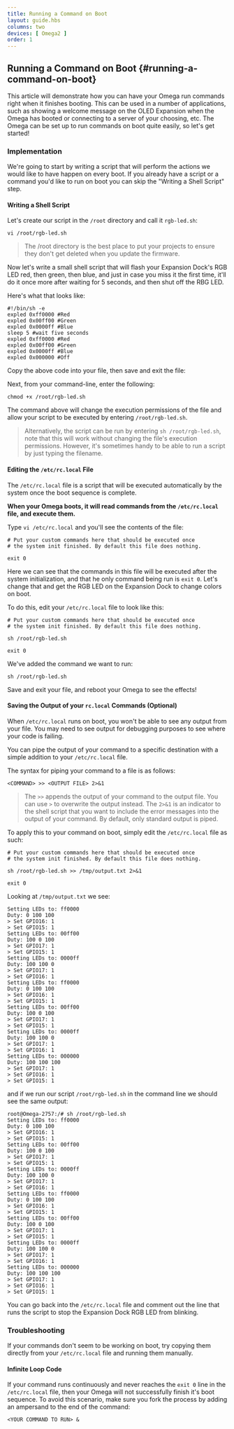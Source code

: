 ```yaml
---
title: Running a Command on Boot
layout: guide.hbs
columns: two
devices: [ Omega2 ]
order: 1
---
```


## Running a Command on Boot {#running-a-command-on-boot}

This article will demonstrate how you can have your Omega run commands right when it finishes booting. This can be used in a number of applications, such as showing a welcome message on the OLED Expansion when the Omega has booted or connecting to a server of your choosing, etc. The Omega can be set up to run commands on boot quite easily, so let's get started!


### Implementation

We're going to start by writing a script that will perform the actions we would like to have happen on every boot. If you already have a script or a command you'd like to run on boot you can skip the "Writing a Shell Script" step.

#### Writing a Shell Script

Let's create our script in the `/root` directory and call it `rgb-led.sh`:

```
vi /root/rgb-led.sh
```

> The /root directory is the best place to put your projects to ensure they don't get deleted when you update the firmware.
<!-- For more on updating the Omega you can read our [Guide to Updating the Omega](#updating-the-omega) -->

Now let's write a small shell script that will flash your Expansion Dock's RGB LED red, then green, then blue, and just in case you miss it the first time, it'll do it once more after waiting for 5 seconds, and then shut off the RBG LED.

Here's what that looks like:

```
#!/bin/sh -e
expled 0xff0000 #Red
expled 0x00ff00 #Green
expled 0x0000ff #Blue
sleep 5 #wait five seconds
expled 0xff0000 #Red
expled 0x00ff00 #Green
expled 0x0000ff #Blue
expled 0x000000 #Off
```

Copy the above code into your file, then save and exit the file:

Next, from your command-line, enter the following:

```
chmod +x /root/rgb-led.sh
```

The command above will change the execution permissions of the file and allow your script to be executed by entering `/root/rgb-led.sh`.

> Alternatively, the script can be run by entering `sh /root/rgb-led.sh`, note that this will work without changing the file's execution permissions. However, it's sometimes handy to be able to run a script by just typing the filename.


#### Editing the `/etc/rc.local` File

The `/etc/rc.local` file is a script that will be executed automatically by the system once the boot sequence is complete.

**When your Omega boots, it will read commands from the `/etc/rc.local` file, and execute them.**

 Type `vi /etc/rc.local` and you'll see the contents of the file:

```
# Put your custom commands here that should be executed once
# the system init finished. By default this file does nothing.

exit 0
```

Here we can see that the commands in this file will be executed after the system initialization, and that he only command being run is `exit 0`. Let's change that and get the RGB LED on the Expansion Dock to change colors on boot.

To do this, edit your `/etc/rc.local` file to look like this:

```
# Put your custom commands here that should be executed once
# the system init finished. By default this file does nothing.

sh /root/rgb-led.sh

exit 0
```

We've added the command we want to run:

```
sh /root/rgb-led.sh
```

Save and exit your file, and reboot your Omega to see the effects!


#### Saving the Output of your `rc.local` Commands (Optional)

When `/etc/rc.local` runs on boot, you won't be able to see any output from your file. You may need to see output for debugging purposes to see where your code is failing.

You can pipe the output of your command to a specific destination with a simple addition to your `/etc/rc.local` file.

The syntax for piping your command to a file is as follows:

```
<COMMAND> >> <OUTPUT FILE> 2>&1
```

> The `>>` appends the output of your command to the output file. You can use `>` to overwrite the output instead. The `2>&1` is an indicator to the shell script that you want to include the error messages into the output of your command. By default, only standard output is piped.


To apply this to your command on boot, simply edit the `/etc/rc.local` file as such:

```
# Put your custom commands here that should be executed once
# the system init finished. By default this file does nothing.

sh /root/rgb-led.sh >> /tmp/output.txt 2>&1

exit 0
```

Looking at `/tmp/output.txt` we see:

```
Setting LEDs to: ff0000
Duty: 0 100 100
> Set GPIO16: 1
> Set GPIO15: 1
Setting LEDs to: 00ff00
Duty: 100 0 100
> Set GPIO17: 1
> Set GPIO15: 1
Setting LEDs to: 0000ff
Duty: 100 100 0
> Set GPIO17: 1
> Set GPIO16: 1
Setting LEDs to: ff0000
Duty: 0 100 100
> Set GPIO16: 1
> Set GPIO15: 1
Setting LEDs to: 00ff00
Duty: 100 0 100
> Set GPIO17: 1
> Set GPIO15: 1
Setting LEDs to: 0000ff
Duty: 100 100 0
> Set GPIO17: 1
> Set GPIO16: 1
Setting LEDs to: 000000
Duty: 100 100 100
> Set GPIO17: 1
> Set GPIO16: 1
> Set GPIO15: 1
```

and if we run our script `/root/rgb-led.sh` in the command line we should see the same output:

```
root@Omega-2757:/# sh /root/rgb-led.sh
Setting LEDs to: ff0000
Duty: 0 100 100
> Set GPIO16: 1
> Set GPIO15: 1
Setting LEDs to: 00ff00
Duty: 100 0 100
> Set GPIO17: 1
> Set GPIO15: 1
Setting LEDs to: 0000ff
Duty: 100 100 0
> Set GPIO17: 1
> Set GPIO16: 1
Setting LEDs to: ff0000
Duty: 0 100 100
> Set GPIO16: 1
> Set GPIO15: 1
Setting LEDs to: 00ff00
Duty: 100 0 100
> Set GPIO17: 1
> Set GPIO15: 1
Setting LEDs to: 0000ff
Duty: 100 100 0
> Set GPIO17: 1
> Set GPIO16: 1
Setting LEDs to: 000000
Duty: 100 100 100
> Set GPIO17: 1
> Set GPIO16: 1
> Set GPIO15: 1
```

You can go back into the `/etc/rc.local` file and comment out the line that runs the script to stop the Expansion Dock RGB LED from blinking.

### Troubleshooting

If your commands don't seem to be working on boot, try copying them directly from your `/etc/rc.local` file and running them manually.

#### Infinite Loop Code

If your command runs continuously and never reaches the `exit 0` line in the `/etc/rc.local` file, then your Omega will not successfully finish it's boot sequence. To avoid this scenario, make sure you fork the process by adding an ampersand to the end of the command:

```
<YOUR COMMAND TO RUN> &
```
